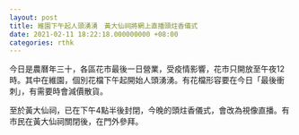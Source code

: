 ```yaml
---
layout: post
title: 維園下午起人頭湧湧　黃大仙祠將網上直播頭炷香儀式
date: 2021-02-11 18:22:18.000000000 +08:00
categories: rthk
---
```


今日是農曆年三十，各區花市最後一日營業，受疫情影響，花市只開放至午夜12時。其中在維園，個別花檔下午起開始人頭湧湧。有花檔形容要在今日「最後衝刺」，有需要時會減價散貨。

至於黃大仙祠，已在下午4點半後封閉，今晚的頭炷香儀式，會改為視像直播。有市民在黃大仙祠關閉後，在門外參拜。
